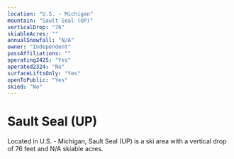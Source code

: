 ```yaml
---
location: "U.S. - Michigan"
mountain: "Sault Seal (UP)"
verticalDrop: "76"
skiableAcres: ""
annualSnowfall: "N/A"
owner: "Independent"
passAffiliations: ""
operating2425: "Yes"
operated2324: "No"
surfaceLiftsOnly: "Yes"
openToPublic: "Yes"
skied: "No"
---
```


# Sault Seal (UP)

Located in U.S. - Michigan, Sault Seal (UP) is a ski area with a vertical drop of 76 feet and N/A skiable acres.